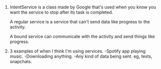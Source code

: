 1. IntentService is a class made by Google that's used when you know you want the service to stop after its task is completed.
	
	A regular service is a service that can't send data like progress to the activity.

	A bound service can communicate with the activity and send things like progress.

2. 3 examples of when I think I'm using services.
	-Spotify app playing music.
	-Downloading anything.
	-Any kind of data being sent. eg, texts, snapchats.